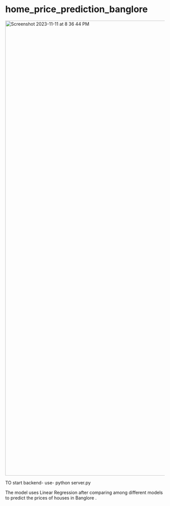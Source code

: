 # home_price_prediction_banglore

<img width="1440" alt="Screenshot 2023-11-11 at 8 36 44 PM" src="https://github.com/AayushJaiswal01/home_price_prediction_banglore/assets/60272423/3d368ed7-a458-4555-b58b-68b6b8596a9f">

TO start backend-
use-
python server.py

The model uses Linear Regression after comparing among different models to predict the prices of houses in Banglore .
